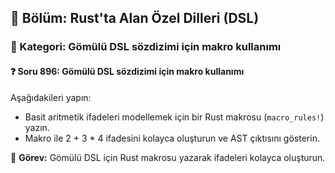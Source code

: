 ## 📘 Bölüm: Rust'ta Alan Özel Dilleri (DSL)
### 🔹 Kategori: Gömülü DSL sözdizimi için makro kullanımı
#### ❓ Soru 896: Gömülü DSL sözdizimi için makro kullanımı

Aşağıdakileri yapın:

- Basit aritmetik ifadeleri modellemek için bir Rust makrosu (`macro_rules!`) yazın.
- Makro ile 2 + 3 * 4 ifadesini kolayca oluşturun ve AST çıktısını gösterin.

🔧 **Görev:** Gömülü DSL için Rust makrosu yazarak ifadeleri kolayca oluşturun.
